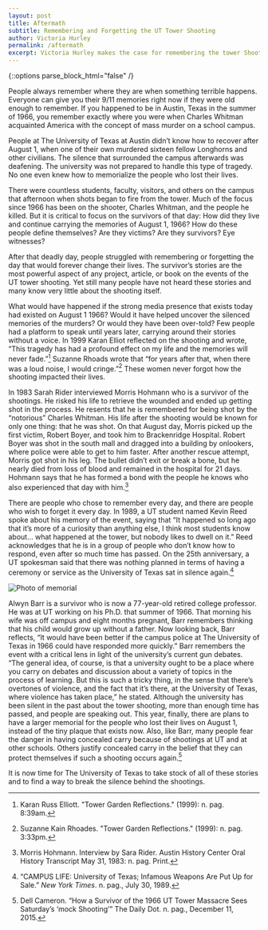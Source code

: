 ```yaml
---
layout: post
title: Aftermath
subtitle: Remembering and Forgetting the UT Tower Shooting
author: Victoria Hurley
permalink: /aftermath
excerpt: Victoria Hurley makes the case for remembering the tower Shooting.
---
```

<div class="white bar"><div class="container"><div class="col-sm-12 col-md-10 col-md-offset-1 col-lg-8 col-lg-offset-2 post-content">
{::options parse_block_html="false" /}

People always remember where they are when something terrible happens. Everyone can give you their 9/11 memories right now if they were old enough to remember. If you happened to be in Austin, Texas in the summer of 1966, you remember exactly where you were when Charles Whitman acquainted America with the concept of mass murder on a school campus.

People at The University of Texas at Austin didn’t know how to recover after August 1, when one of their own murdered sixteen fellow Longhorns and other civilians. The silence that surrounded the campus afterwards was deafening. The university was not prepared to handle this type of tragedy. No one even knew how to memorialize the people who lost their lives.

There were countless students, faculty, visitors, and others on the campus that afternoon when shots began to fire from the tower. Much of the focus since 1966 has been on the shooter, Charles Whitman, and the people he killed. But it is critical to focus on the survivors of that day: How did they live and continue carrying the memories of August 1, 1966? How do these people define themselves? Are they victims? Are they survivors? Eye witnesses?

After that deadly day, people struggled with remembering or forgetting the day that would forever change their lives. The survivor’s stories are the most powerful aspect of any project, article, or book on the events of the UT tower shooting. Yet still many people have not heard these stories and many know very little about the shooting itself.

What would have happened if the strong media presence that exists today had existed on August 1 1966? Would it have helped uncover the silenced memories of the murders? Or would they have been over-told? Few people had a platform to speak until years later, carrying around their stories without a voice. In 1999 Karan Elliot reflected on the shooting and wrote, “This tragedy has had a profound effect on my life and the memories will never fade.”[^1] Suzanne Rhoads wrote that “for years after that, when there was a loud noise, I would cringe.”[^2] These women never forgot how the shooting impacted their lives.

In 1983 Sarah Rider interviewed Morris Hohmann who is a survivor of the shootings. He risked his life to retrieve the wounded and ended up getting shot in the process. He resents that he is remembered for being shot by the “notorious” Charles Whitman. His life after the shooting would be known for only one thing: that he was shot. On that August day, Morris picked up the first victim, Robert Boyer, and took him to Brackenridge Hospital. Robert Boyer was shot in the south mall and dragged into a building by onlookers, where police were able to get to him faster. After another rescue attempt, Morris got shot in his leg. The bullet didn’t exit or break a bone, but he nearly died from loss of blood and remained in the hospital for 21 days. Hohmann says that he has formed a bond with the people he knows who also experienced that day with him.[^3]

There are people who chose to remember every day, and there are people who wish to forget it every day. In 1989, a UT student named Kevin Reed spoke about his memory of the event, saying that “It happened so long ago that it’s more of a curiosity than anything else, I think most students know about… what happened at the tower, but nobody likes to dwell on it.” Reed acknowledges that he is in a group of people who don’t know how to respond, even after so much time has passed. On the 25th anniversary, a UT spokesman said that there was nothing planned in terms of having a ceremony or service as the University of Texas sat in silence again.[^4]

<div class="image-block">
  <img src="{{ site.baseurl }}/images/posts/hurley/photo.jpg" alt="Photo of memorial" />
</div>

Alwyn Barr is a survivor who is now a 77-year-old retired college professor. He was at UT working on his Ph.D. that summer of 1966. That morning his wife was off campus and eight months pregnant, Barr remembers thinking that his child would grow up without a father. Now looking back, Barr reflects, “It would have been better if the campus police at The University of Texas in 1966 could have responded more quickly.” Barr remembers the event with a critical lens in light of the university’s current gun debates. “The general idea, of course, is that a university ought to be a place where you carry on debates and discussion about a variety of topics in the process of learning. But this is such a tricky thing, in the sense that there’s overtones of violence, and the fact that it’s there, at the University of Texas, where violence has taken place,” he stated. Although the university has been silent in the past about the tower shooting, more than enough time has passed, and people are speaking out. This year, finally, there are plans to have a larger memorial for the people who lost their lives on August 1, instead of the tiny plaque that exists now. Also, like Barr, many people fear the danger in having concealed carry because of shootings at UT and at other schools. Others justify concealed carry in the belief that they can protect themselves if such a shooting occurs again.[^5]

It is now time for The University of Texas to take stock of all of these stories and to find a way to break the silence behind the shootings.

</div></div></div>

[^1]: Karan Russ Elliott. "Tower Garden Reflections." (1999): n. pag. 8:39am.

[^2]: Suzanne Kain Rhoades. "Tower Garden Reflections." (1999): n. pag. 3:33pm.

[^3]: Morris Hohmann. Interview by Sara Rider. Austin History Center Oral History Transcript May 31, 1983: n. pag. Print.

[^4]: “CAMPUS LIFE: University of Texas; Infamous Weapons Are Put Up for Sale.” _New York Times_. n. pag., July 30, 1989.

[^5]: Dell Cameron. “How a Survivor of the 1966 UT Tower Massacre Sees Saturday’s ‘mock Shooting’” The Daily Dot. n. pag., December 11, 2015.
